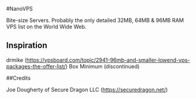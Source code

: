 #NanoVPS

Bite-size Servers. Probably the only detailed 32MB, 64MB &amp; 96MB RAM VPS list on the World Wide Web.

## Inspiration

drmike (https://vpsboard.com/topic/2941-96mb-and-smaller-lowend-vps-packages-the-offer-list/)
Box Minimum (discontinued)

##Credits

Joe Dougherty of Secure Dragon LLC (https://securedragon.net/)
